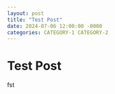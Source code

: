 ```yaml
---
layout: post
title: "Test Post"
date: 2024-07-06 12:00:00 -0000
categories: CATEGORY-1 CATEGORY-2
---
```


# Test Post
fst